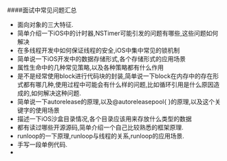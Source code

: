 ####面试中常见问题汇总
* 面向对象的三大特征.
* 简单介绍一下iOS中的计时器,NSTimer可能引发的问题有哪些,这些问题如何解决
* 在多线程开发中如何保证线程的安全,iOS中集中常见的锁机制
* 简单说一下iOS开发中的数据存储形式,各个存储形式的应用场景
* 属性生命中的几种常见策略,以及各种策略都有什么作用
* 是不是经常使用block进行代码块的封装,简单说一下block在内存中的存在形式都有哪几种,使用过程中可能会有什么样的问题,比如循环引用是什么原因造成的,如何解决这种问题.
* 简单说一下autorelease的原理,以及@autoreleasepool{ }的原理,以及这个关键字的使用场景
* 描述一下iOS沙盒目录情况,各个目录应该用来存放什么类型的数据
* 都有读过哪些开源源码,简单介绍一个自己比较熟悉的框架原理.
* runloop的一下原理,runloop与线程的关系,runloop的应用场景.
* 手写一段单例代码.
* 